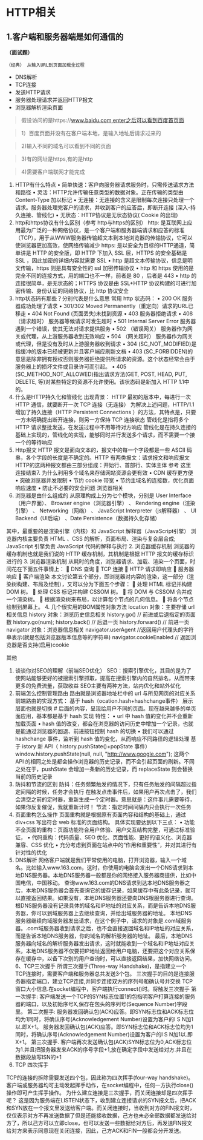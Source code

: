 #  HTTP相关
##  1.客户端和服务器端是如何通信的
**（面试题）**

``（经典） 从输入URL到页面加载全过程``
 
- DNS解析
- TCP连接	 
- 发送HTTP请求
- 服务器处理请求并返回HTTP报文
- 浏览器解析渲染页面

> 假设访问的是https://www.baidu.com,enter之后可以看到百度首页面

> 1）百度页面并没有在客户端本地，是输入地址后请求过来的

> 2)输入不同的域名可以看到不同的页面

> 3)有的网址是https,有的是http

> 4)需要客户端联网才能完成


1. HTTP有什么特点
•	简单快速：客户向服务器请求服务时，只需传送请求方法和路径
•	灵活：HTTP允许传输任意类型的数据对象。正在传输的类型由 Content-Type 加以标记
•	无连接：无连接的含义是限制每次连接只处理一个请求。服务器处理完客户的请求，并收到客户的应答后，即断开连接 (深入-持久连接、管线化)
•	无状态：HTTP协议是无状态协议( Cookie 的出现)
2. http和https协议有什么区别（参考 http与https的区别）
http: 是互联网上应用最为广泛的一种网络协议，是一个客户端和服务器端请求和应答的标准（TCP），用于从WWW服务器传输超文本到本地浏览器的传输协议，它可以使浏览器更加高效，使网络传输减少
https: 是以安全为目标的HTTP通道，简单讲是 HTTP 的安全版，即 HTTP 下加入 SSL 层，HTTPS 的安全基础是 SSL ，因此加密的详细内容就需要 SSL
•	http 是超文本传输协议，信息是明文传输，https 则是具有安全性的 ssl 加密传输协议
•	http 和 https 使用的是完全不同的连接方式，用的端口也不一样，前者是 80 ，后者是 443
•	http 的连接很简单，是无状态的；HTTPS 协议是由 SSL+HTTP 协议构建的可进行加密传输、身份认证的网络协议，比 http 协议安全
3. http状态码有那些？分别代表是什么意思
常用 http 状态码：
•	200 OK 服务器成功处理了请求
•	301/302 Moved Permanently（重定向）请求的URL已移走
•	404 Not Found (页面丢失)未找到资源
•	403 服务器拒绝请求
•	408 （请求超时） 服务器等候请求时发生超时
•	501 Internal Server Error 服务器遇到一个错误，使其无法对请求提供服务
•	502 （错误网关） 服务器作为网关或代理，从上游服务器收到无效响应
•	504 （网关超时） 服务器作为网关或代理，但是没有及时从上游服务器收到请求
•	304 (SC_NOT_MODIFIED)是指缓冲的版本已经被更新并且客户端应刷新文档
•	403 (SC_FORBIDDEN)的意思是除非拥有授权否则服务器拒绝提供所请求的资源。这个状态经常会由于服务器上的损坏文件或目录许可而引起。
•	405 (SC_METHOD_NOT_ALLOWED)指出请求方法(GET, POST, HEAD, PUT, DELETE, 等)对某些特定的资源不允许使用。该状态码是新加入 HTTP 1.1中的。
4. 什么是HTTP持久化和管线化
出现背景： HTTP 最初的版本中，每进行一次 HTTP 通信，就要断开一次 TCP 连接（无连接）
为解决上述问题，HTTP/1.1 增加了持久连接（HTTP Persistent Connections ）的方法，其特点是，只要一方未明确提出断开连接，则另一方保持 TCP 连接状态
管线化是指将多个 HTTP 请求整批发送，在发送过程中不用等待对方响应
管线化是在持久连接的基础上实现的，管线化的实现，能够同时并行发送多个请求，而不需要一个接一个的等待响应
5. Http报文
HTTP 报文是面向文本的，报文中的每一个字段都是一些 ASCII 码串，各个字段的长度是不确定的。HTTP 有两类报文：请求报文和响应报文
HTTP的这两种报文都由三部分组成：开始行、首部行、实体主体
参考 这里
连接结束7. 为什么利用多个域名来存储网站资源会更有效
•	CDN 缓存更方便
•	突破浏览器并发限制
•	节约 cookie 带宽
•	节约主域名的连接数，优化页面响应速度
•	防止不必要的安全问题
浏览器相关
1. 浏览器是由什么组成的
从原理构成上分为七个模块，分别是 User Interface（用户界面）、 Browser engine（浏览器引擎） 、 Rendering engine（渲染引擎） 、 Networking（网络） 、 JavaScript Interpreter（js解释器） 、 UI Backend（UI后端） 、Date Persistence（数据持久化存储）
 
其中，最重要的是渲染引擎（内核）和 JavaScript 解释器（JavaScript引擎）
浏览器内核主要负责 HTML 、CSS 的解析，页面布局、渲染与复合层合成; JavaScript 引擎负责 JavaScript 代码的解释与执行
2. 浏览器缓存机制
浏览器的缓存机制也就是我们说的 HTTP 缓存机制，其机制是根据 HTTP 报文的缓存标识进行的
3. 浏览器渲染机制
从耗时的角度，浏览器请求、加载、渲染一个页面，时间花在下面五件事情上：
	DNS 查询
	TCP 连接
	HTTP 请求即响应
	服务器响应
	客户端渲染
本文讨论第五个部分，即浏览器对内容的渲染，这一部分（渲染树构建、布局及绘制），又可以分为下面五个步骤：
	处理 HTML 标记并构建 DOM 树。
	处理 CSS 标记并构建 CSSOM 树。
	将 DOM 与 CSSOM 合并成一个渲染树。
	根据渲染树来布局，以计算每个节点的几何信息。
	将各个节点绘制到屏幕上。
4. 几个很实用的BOM属性对象方法
location 对象：主要存储 url 相关信息
history 对象：浏览历史信息相关
history.go() // 前进或后退指定的页面数 history.go(num);
history.back() // 后退一页
history.forward() // 前进一页
navigator 对象：浏览器信息相关
navigator.userAgent  //返回用户代理头的字符串表示(就是包括浏览器版本信息等的字符串)
navigator.cookieEnabled // 返回浏览器是否支持(启用)cookie

 
其他
1. 谈谈你对SEO的理解（前端SEO优化）
SEO：搜索引擎优化，其目的是为了使网站能够更好的被搜索引擎抓取，提高在搜索引擎内的自然排名，从而带来更多的免费流量，获取收益
SEO主要有两种方法，站内优化和站外优化
2. 前端怎么控制管理路由
路由就是浏览器地址栏中的 url 与所见网页的对应关系
前端路由的实现方式：
基于 hash（ocation.hash+hashchange事件）
展示层面也就是切换 # 后面的内容，呈现给用户不同的页面。现在越来越多的单页面应用，基本都是基于 hash 实现
特性：
•	url 中 hash 值的变化并不会重新加载页面
•	hash 值的改变，都会在浏览器的访问历史中增加一个记录，也就是能通过浏览器的回退、前进按钮控制 hash 的切换
•	我们可以通过 hashchange 事件，监听到 hash 值的变化，从而响应不同路径的逻辑处理
基于 istory 新 API（ history.pushState()+popState 事件）
window.history.pushState(null, null, "http://www.google.com");
这两个 API 的相同之处是都会操作浏览器的历史记录，而不会引起页面的刷新。不同之处在于，pushState 会增加一条新的历史记录，而 replaceState 则会替换当前的历史记录
3. 防抖和节流的区别
防抖：任务频繁触发的情况下，只有任务触发的间隔超过指定间隔的时候，任务才会执行
在触发点击事件后，如果用户再次点击了，我们会清空之前的定时器，重新生成一个定时器。意思就是：这件事儿需要等待，如果你反复催促，我就重新计时！
节流：指定时间间隔内只会执行一次任务
4. 页面重构怎么操作
页面重构就是根据原有页面内容和结构的基础上，通过 div+css 写出符合 web 标准的页面结构。
具体实现要达到以下三点：
•	功能不全页面的重构：页面功能符合用户体验、用户交互结构完整，可通过标准验证，
•	代码重构：代码质量、SEO 优化、页面性能、更好的语义化、浏览器兼容、CSS 优化
•	充分考虑到页面在站点中的“作用和重要性”，并对其进行有针对性的优化
5. DNS解析
网络客户端就是我们平常使用的电脑，打开浏览器，输入一个域名。比如输入www.163.com，这时，你使用的电脑会发出一个DNS请求到本地DNS服务器。本地DNS服务器一般都是你的网络接入服务器商提供，比如中国电信，中国移动。
查询www.163.com的DNS请求到达本地DNS服务器之后，本地DNS服务器会首先查询它的缓存记录，如果缓存中有此条记录，就可以直接返回结果。如果没有，本地DNS服务器还要向DNS根服务器进行查询。
根DNS服务器没有记录具体的域名和IP地址的对应关系，而是告诉本地DNS服务器，你可以到域服务器上去继续查询，并给出域服务器的地址。
本地DNS服务器继续向域服务器发出请求，在这个例子中，请求的对象是.com域服务器。.com域服务器收到请求之后，也不会直接返回域名和IP地址的对应关系，而是告诉本地DNS服务器，你的域名的解析服务器的地址。
最后，本地DNS服务器向域名的解析服务器发出请求，这时就能收到一个域名和IP地址对应关系，本地DNS服务器不仅要把IP地址返回给用户电脑，还要把这个对应关系保存在缓存中，以备下次别的用户查询时，可以直接返回结果，加快网络访问。
6、TCP三次握手
所谓三次握手(Three-way Handshake)，是指建立一个TCP连接时，需要客户端和服务器总共发送3个包。
三次握手的目的是连接服务器指定端口，建立TCP连接,并同步连接双方的序列号和确认号并交换 TCP 窗口大小信息.在socket编程中，客户端执行connect()时。将触发三次握手
第一次握手:
客户端发送一个TCP的SYN标志位置1的包指明客户打算连接的服务器的端口，以及初始序号X,保存在包头的序列号(Sequence Number)字段里。
第二次握手:
服务器发回确认包(ACK)应答。即SYN标志位和ACK标志位均为1同时，将确认序号(Acknowledgement Number)设置为客户的I S N加1以.即X+1。
服务器发回确认包(ACK)应答。即SYN标志位和ACK标志位均为1同时，将确认序号(Acknowledgement Number)设置为客户的I S N加1以.即X+1。
第三次握手.
客户端再次发送确认包(ACK)SYN标志位为0,ACK标志位为1.并且把服务器发来ACK的序号字段+1,放在确定字段中发送给对方.并且在数据段放写ISN的+1
7. TCP 四次挥手
   
TCP的连接的拆除需要发送四个包，因此称为四次挥手(four-way handshake)。客户端或服务器均可主动发起挥手动作，在socket编程中，任何一方执行close()操作即可产生挥手操作。
为什么建立连接是三次握手，而关闭连接却是四次挥手呢？
这是因为服务端在LISTEN状态下，收到建立连接请求的SYN报文后，把ACK和SYN放在一个报文里发送给客户端。而关闭连接时，当收到对方的FIN报文时，仅仅表示对方不再发送数据了但是还能接收数据，己方也未必全部数据都发送给对方了，所以己方可以立即close，也可以发送一些数据给对方后，再发送FIN报文给对方来表示同意现在关闭连接，因此，己方ACK和FIN一般都会分开发送。
